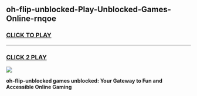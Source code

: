 
## oh-flip-unblocked-Play-Unblocked-Games-Online-rnqoe
<h3>
<a href="https://premium76.site?title=oh-flip-unblocked&ref=25A">CLICK TO PLAY</a></h3>
<hr>

<h3>
<a href="https://premium76.site?title=oh-flip-unblocked&ref=25A">CLICK 2 PLAY</a>
  
</h3>

<a href="https://premium76.site?title=oh-flip-unblocked&ref=25A"><img src="https://clearcache.store/games.png"></a>


**oh-flip-unblocked games unblocked: Your Gateway to Fun and Accessible Online Gaming**
